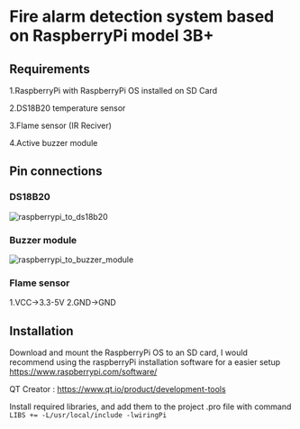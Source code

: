 # Fire alarm detection system based on RaspberryPi model 3B+ 

## Requirements 

1.RaspberryPi with RaspberryPi OS installed on SD Card

2.DS18B20 temperature sensor

3.Flame sensor (IR Reciver)

4.Active buzzer module 

## Pin connections

### DS18B20
![raspberrypi_to_ds18b20](https://github.com/alex64a/RACEL/assets/50616697/e938962d-e24c-41bf-ac3e-4af87cb9f721)

### Buzzer module
![raspberrypi_to_buzzer_module](https://github.com/alex64a/RACEL/assets/50616697/3015a027-ff1d-43da-bde8-b415cd239b6d)


### Flame sensor
1.VCC->3.3-5V
2.GND->GND

## Installation 

Download and mount the RaspberryPi OS to an SD card, I would recommend using the raspberryPi installation software for a easier setup
https://www.raspberrypi.com/software/

QT Creator : https://www.qt.io/product/development-tools

Install required libraries, and add them to the project .pro file with command 
`LIBS += -L/usr/local/include -lwiringPi`

